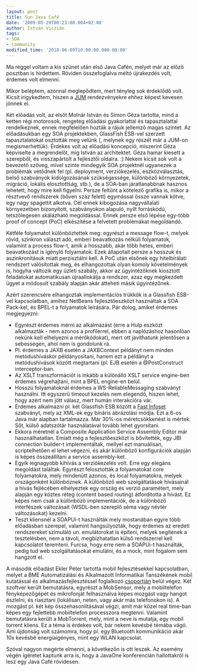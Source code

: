```yaml
---
layout: post
title: Sun Java Café
date: '2009-05-29T00:23:00.004+02:00'
author: István Viczián
tags:
- SOA
- Community
modified_time: '2018-06-09T10:00:00.000-08:00'
---
```


Ma reggel voltam a kis szünet után első Java Cafén, melyet már az előző
posztban is hirdettem. Röviden összefoglalva méltó újrakezdés volt,
érdemes volt elmenni.

Mikor beléptem, azonnal meglepődtem, mert tényleg sok érdeklődő volt.
Kicsit irigykedtem, hiszen a
[JUM](http://wiki.javaforum.hu/display/JAVAFORUM/JUM) rendezvényekre
ehhez képest kevesen jönnek el.

Két előadás volt, az elsőt Molnár István és Simon Géza tartotta, mind a
ketten régi motorosok, rengeteg előadási gyakorlattal és tapasztalattal
rendelkeznek, ennek megfelelően hozták a rájuk jellemző magas szintet.
Az előadásukban egy SOA projektekben, GlassFish ESB-vel szerzett
tapasztalatokat osztották meg velünk (, melynek egy részét már a JUM-on
megismerhettük). Érdekes volt az előadási koncepció, miszerint Géza
képviselte a megrendelőt, míg István az architektet. Géza hamar kiesett
a szerepből, és visszapártolt a fejlesztői oldalra. :) Nekem kicsit sok
volt a bevezető szöveg, mivel szinte mindegyik SOA projektnél ugyanezek
a problémák vetődnek fel (pl. deployment, verziókezelés,
eszközválasztás, belső szabványok kidolgozásának szükségessége,
különböző környezetek, migráció, lokális elosztottság, stb.), de a
SOA-ban járatlanabbnak hasznos lehetett, hogy mire kell figyelni. Persze
feltűnt a kötelező grafika is, mikor a résztvevő rendszerek (bőven száz
felett) egymással össze vannak kötve, egy nagy spagettit alkotva. Cél
ennek kibogozása nagyvállalati környezetben bizonyított, szabványokon
alapuló, nyílt forráskódú, tetszőlegesen skálázható megoldással. Ennek
persze első lépése egy-több proof of concept (PoC) elkészítése a
felvetett problémákat megoldandó.

Kétféle folyamatot különböztettek meg: egyrészt a message flow-t, melyek
rövid, szinkron választ adó, emberi beavatkozás nélküli folyamatok,
valamint a process flow-t, amik a hosszabb, akár több hetes, emberi
beavatkozást is igénylő folyamatok. Ezek állapotait persze a hosszuk és
aszinkronitásuk miatt perzisztálni kell. A PoC után elsőnek egy
hitelbírálati rendszert valósítottak meg, és elhangozottak olyan komoly
követelmények is, hogyha változik egy üzleti szabály, akkor az
ügyintézőknek kiosztott feladatokat automatikusan újraallokálja a
rendszer, azaz egy megkezdett ügyet a módosult szabály alapján akár
átteheti másik ügyintézőnek.

Azért szerencsére elhangoztak implementációs trükkök is a Glassfish
ESB-vel kapcsolatban, amihez NetBeans fejlesztőeszközt használtak a SOA
Pack-kel, és BPEL-t a folyamatok leírására. Pár dolog, amiket érdemes
megjegyezni:

-   Egyrészt érdemes mérni az alkalmazást (erre a Hulp eszközt
    alkalmazták - nem azonos a profilerrel, ebben a naplózáshoz
    hasonlóan nekünk kell elhelyezni a mérőkódokat), mert ott
    javíthatunk jelentősen a sebességen, ahol nem is gondolunk rá.
-   Pl. érdemes a JAXB esetén a JAXBContext példányt nem minden
    metódushíváskor példányosítani, hanem ezt a példányt a
    metódushívások között megtartani (pl. EJB esetén a @PostConstruct
    interceptor-ban.
-   Az XSLT transzformációt is inkább a különálló XSLT service
    engine-ben érdemes végrehajtani, mint a BPEL engine-en belül.
-   Hosszú folyamatoknál érdemes a WS-ReliableMessaging szabványt
    használni. Itt egyszerű timeout kezelés nem elegendő, hiszen lehet,
    hogy azért nem jött válasz, mert humán interakcióra vár.
-   Érdemes alkalmazni pl. két Glassfish ESB között a [Fast
    Infoset](https://en.wikipedia.org/wiki/Fast_Infoset) szabványt, mely
    az XML-ek egy bináris ábrázolási módja. Ezt a 6-os Java már alapban
    tartalmazza. Már 30%-os méretcsökkenést is mértek. Sőt, külső
    adatszótár használatával tovább lehet gyorsítani.
-   Ekkora méretnél a Composite Application Service Assembly Editor már
    használhatatlan. Emiatt még a fejlesztőeszközt is bővítették, egy
    JBI connection builder-t implementáltak, mellyel ezt manuálisan,
    scriptelhetően el lehet végezni, és akár különböző konfigurációk
    alapján is képes összeállítani a service assembly-ket.
-   Egyik legnagyobb kihívás a verziókezelés volt. Erre egy elegáns
    megoldást találtak. Egyrészt felosztották a folyamatokat core
    folyamatokra, mely mindenütt azonos, és local folyamatokra, melyek
    országonként különböznek. A különböző web szolgáltatások hívásainál
    a hívás fejlécében elhelyeztek egy ország és verzió paramétert, mely
    alapján egy köztes réteg (content based routing) átfordította a
    hívást. Ez képes nem csak a különböző implementációk, de a különböző
    interfészek változásait (WSDL-ben szereplő séma vagy névtér
    változásokat) kezelni.
-   Teszt kliensnél a SOAPUi-t használták mely mostanában egyre több
    előadásban szerepel, valamint hangsúlyozták, hogy érdemes az eredeti
    rendszereket szimuláló un. emulátorokat is építeni, melyek segítenek
    a tesztelésben, nem a távoli, megbízhatatlan külső rendszerrel kell
    kapcsolatot teremteni. Furcsa, hogy erre nem a SOAPUi-t használták,
    pedig tud web szolgáltatásokat emulálni, és a mock, mint fogalom sem
    hangzott el.

A második előadást Ekler Péter tartotta mobil fejlesztésekkel
kapcsolatban, melyet a BME Automatizálási és Alkalmazott Informatikai
Tanszékének mobil kutatással és alkalmazásfejlesztéssel foglalkozó
[csoportján](http://amorg.aut.bme.hu/hu/home) belül végez. Két szoftver
került bemutatásra, egyrészt a MobSensor, mely a mobiltelefon
fényképezőgépét és mikrofonját felhasználva képes mozgást vagy hangot
észlelni, és riasztani (lokálisan, neten, vagy akár más telefonokon is).
A mozgást pl. két kép összehasonlításával végzi, amit már közel real
time-ban képes egy fejlettebb mobiltelefon processzora megtenni.
Valamint bemutatásra került a MobTorrent, mely, mint a neve is mutatja,
egy mobil torrent kliens. Ez a téma is érdekes volt, bár nekem kevésbé
témába vágó. Ami újdonság volt számomra, hogy pl. egy Bluetooth
kommunikáció akár 10x kevésbé energiaigényes, mint egy WLAN kapcsolat.

Szóval nagyon megérte elmenni, a következőn is ott leszek. Az esemény
végén ígéretet kaptunk arra is, hogy a JavaOne konferencián hallottakról
is lesz egy Java Café rövidesen.
